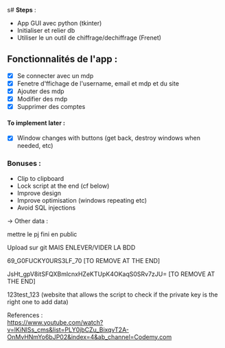 s# **Steps** :
- App GUI avec python (tkinter)
- Initialiser et relier db
- Utiliser le un outil de chiffrage/dechiffrage (Frenet)



## **Fonctionnalités de l'app** :
- [x] Se connecter avec un mdp
- [x] Fenetre d'ffichage de l'username, email et mdp et du site
- [x] Ajouter des mdp
- [x] Modifier des mdp
- [x] Supprimer des comptes

#### To implement later :

- [x] Window changes with buttons (get back, destroy windows when needed, etc)

### Bonuses :
- Clip to clipboard
- Lock script at the end (cf below)
- Improve design
- Improve optimisation (windows repeating etc)
- Avoid SQL injections


-> Other data :

mettre le pj fini en public

Upload sur git MAIS ENLEVER/VIDER LA BDD

69_G0FUCKY0URS3LF_70  [TO REMOVE AT THE END]

JsHt_gpV8itSFQXBmlcnxHZeKTUpK4OKaqS0SRv7zJU=   [TO REMOVE AT THE END]

123test_123 (website that allows the script to check if the private key is the right one to add data)


References :  
https://www.youtube.com/watch?v=lKiNlSs_cms&list=PLY0jbCZu_BixqvT2A-OnMvHNmYo6bJP02&index=4&ab_channel=Codemy.com
